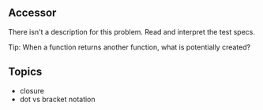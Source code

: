 ## Accessor

There isn't a description for this problem. Read and interpret the test specs.

Tip: When a function returns another function, what is potentially created?

## Topics

- closure
- dot vs bracket notation
